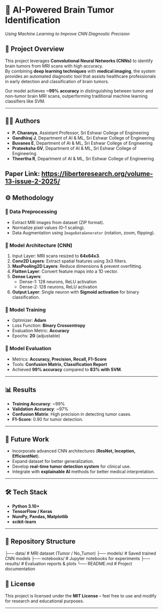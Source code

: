 # 🧠 AI-Powered Brain Tumor Identification  
*Using Machine Learning to Improve CNN Diagnostic Precision*  

## 📌 Project Overview  
This project leverages **Convolutional Neural Networks (CNNs)** to identify brain tumors from MRI scans with high accuracy.  
By combining **deep learning techniques** with **medical imaging**, the system provides an automated diagnostic tool that assists healthcare professionals in early detection and classification of brain tumors.  

Our model achieves **~99% accuracy** in distinguishing between tumor and non-tumor brain MRI scans, outperforming traditional machine learning classifiers like SVM.  

---

## 👨‍💻 Authors  
- **P. Charanya**, Assistant Professor, Sri Eshwar College of Engineering  
- **Gandhiraj J**, Department of AI & ML, Sri Eshwar College of Engineering  
- **Buvanes E**, Department of AI & ML, Sri Eshwar College of Engineering  
- **Prateeksha GV**, Department of AI & ML, Sri Eshwar College of Engineering  
- **Theertha R**, Department of AI & ML, Sri Eshwar College of Engineering  

Paper Link: https://liberteresearch.org/volume-13-issue-2-2025/
---

## ⚙️ Methodology  
### 🔹 Data Preprocessing  
- Extract MRI images from dataset (ZIP format).  
- Normalize pixel values (0–1 scaling).  
- Data Augmentation using `ImageDataGenerator` (rotation, zoom, flipping).  

### 🔹 Model Architecture (CNN)  
1. Input Layer: MRI scans resized to **64x64x3**.  
2. **Conv2D Layers**: Extract spatial features using 3x3 filters.  
3. **MaxPooling2D Layers**: Reduce dimensions & prevent overfitting.  
4. **Flatten Layer**: Convert feature maps into a 1D vector.  
5. **Dense Layers**:  
   - Dense-1: 128 neurons, ReLU activation  
   - Dense-2: 128 neurons, ReLU activation  
6. **Output Layer**: Single neuron with **Sigmoid activation** for binary classification.  

### 🔹 Model Training  
- Optimizer: **Adam**  
- Loss Function: **Binary Crossentropy**  
- Evaluation Metric: **Accuracy**  
- Epochs: **20** (adjustable)  

### 🔹 Model Evaluation  
- Metrics: **Accuracy, Precision, Recall, F1-Score**  
- Tools: **Confusion Matrix, Classification Report**  
- Achieved **99% accuracy** compared to **83% with SVM**.  

---

## 📊 Results  
- **Training Accuracy**: ~99%  
- **Validation Accuracy**: ~97%  
- **Confusion Matrix**: High precision in detecting tumor cases.  
- **F1-Score**: 0.90 for tumor detection.  

---

## 🚀 Future Work  
- Incorporate advanced CNN architectures (**ResNet, Inception, EfficientNet**).  
- Expand dataset for better generalization.  
- Develop **real-time tumor detection system** for clinical use.  
- Integrate with **explainable AI** methods for better medical interpretation.  

---

## 🛠️ Tech Stack  
- **Python 3.10+**  
- **TensorFlow / Keras**  
- **NumPy, Pandas, Matplotlib**  
- **scikit-learn**  

---

## 📂 Repository Structure  

├── data/                 # MRI dataset (Tumor / No\_Tumor)
├── models/               # Saved trained CNN models
├── notebooks/            # Jupyter notebooks for experiments
├── results/              # Evaluation reports & plots
└── README.md             # Project documentation

## 📄 License  
This project is licensed under the **MIT License** – feel free to use and modify for research and educational purposes.  

---

